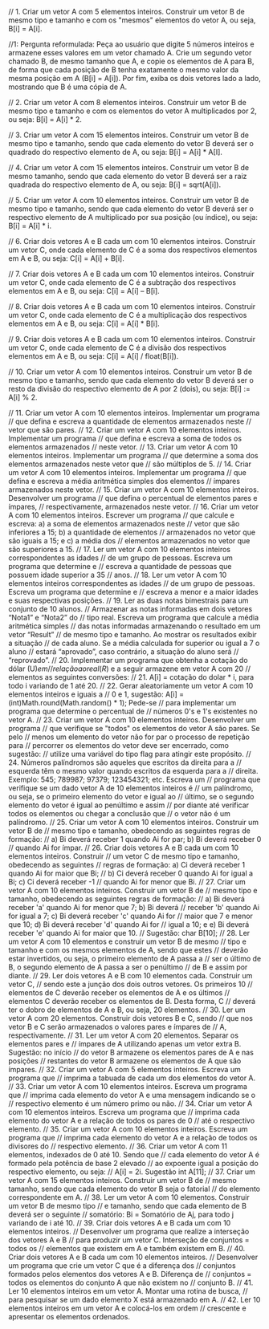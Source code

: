 // 1. Criar um vetor A com 5 elementos inteiros. Construir um vetor B de mesmo tipo e tamanho e com os "mesmos" elementos do vetor A, ou seja, B[i] = A[i].

//1: Pergunta reformulada: Peça ao usuário que digite 5 números inteiros e armazene esses valores em um vetor chamado A. Crie um segundo vetor chamado B, de mesmo tamanho que A, e copie os elementos de A para B, de forma que cada posição de B tenha exatamente o mesmo valor da mesma posição em A (B[i] = A[i]). Por fim, exiba os dois vetores lado a lado, mostrando que B é uma cópia de A.

// 2. Criar um vetor A com 8 elementos inteiros. Construir um vetor B de mesmo tipo e tamanho e com os elementos do vetor A multiplicados por 2, ou seja: B[i] = A[i] * 2.

// 3. Criar um vetor A com 15 elementos inteiros. Construir um vetor B de mesmo tipo e tamanho, sendo que cada elemento do vetor B deverá ser o quadrado do respectivo elemento de A, ou seja: B[i] = A[i] * A[I].

// 4. Criar um vetor A com 15 elementos inteiros. Construir um vetor B de mesmo tamanho, sendo que cada elemento do vetor B deverá ser a raiz quadrada do respectivo elemento de A, ou seja: B[i] = sqrt(A[i]).

// 5. Criar um vetor A com 10 elementos inteiros. Construir um vetor B de mesmo tipo e tamanho, sendo que cada elemento do vetor B deverá ser o respectivo elemento de A multiplicado por sua posição (ou índice), ou seja: B[i] = A[i] * i.

// 6. Criar dois vetores A e B cada um com 10 elementos inteiros. Construir um vetor C, onde cada elemento de C é a soma dos respectivos elementos em A e B, ou seja: C[i] = A[i] + B[i].

// 7. Criar dois vetores A e B cada um com 10 elementos inteiros. Construir um vetor C, onde cada elemento de C é a subtração dos respectivos elementos em A e B, ou seja: C[i] = A[i] – B[i].

// 8. Criar dois vetores A e B cada um com 10 elementos inteiros. Construir um vetor C, onde cada elemento de C é a multiplicação dos respectivos elementos em A e B, ou seja: C[i] = A[i] * B[i].

// 9. Criar dois vetores A e B cada um com 10 elementos inteiros. Construir um vetor C, onde cada elemento de C é a divisão dos respectivos elementos em A e B, ou seja: C[i] = A[i] / float(B[i]).

// 10. Criar um vetor A com 10 elementos inteiros. Construir um vetor B de mesmo tipo e tamanho, sendo que cada elemento do vetor B deverá ser o resto da divisão do respectivo elemento de A por 2 (dois), ou seja: B[i] := A[i] % 2.

// 11. Criar um vetor A com 10 elementos inteiros. Implementar um programa
// que defina e escreva a quantidade de elementos armazenados neste
// vetor que são pares.
// 12. Criar um vetor A com 10 elementos inteiros. Implementar um programa
// que defina e escreva a soma de todos os elementos armazenados
// neste vetor.
// 13. Criar um vetor A com 10 elementos inteiros. Implementar um programa
// que determine a soma dos elementos armazenados neste vetor que
// são múltiplos de 5.
// 14. Criar um vetor A com 10 elementos inteiros. Implementar um programa
// que defina e escreva a média aritmética simples dos elementos
// ímpares armazenados neste vetor.
// 15. Criar um vetor A com 10 elementos inteiros. Desenvolver um programa
// que defina o percentual de elementos pares e ímpares,
// respectivamente, armazenados neste vetor.
// 16. Criar um vetor A com 10 elementos inteiros. Escrever um programa
// que calcule e escreva: a) a soma de elementos armazenados neste
// vetor que são inferiores a 15; b) a quantidade de elementos
// armazenados no vetor que são iguais a 15; e c) a média dos
// elementos armazenados no vetor que são superiores a 15.
// 17. Ler um vetor A com 10 elementos inteiros correspondentes as idades
// de um grupo de pessoas. Escreva um programa que determine e
// escreva a quantidade de pessoas que possuem idade superior a 35
// anos.
// 18. Ler um vetor A com 10 elementos inteiros correspondentes as idades
// de um grupo de pessoas. Escreva um programa que determine e
// escreva a menor e a maior idades e suas respectivas posições.
// 19. Ler as duas notas bimestrais para um conjunto de 10 alunos.
// Armazenar as notas informadas em dois vetores “Nota1” e “Nota2” do
// tipo real. Escreva um programa que calcule a média aritmética simples
// das notas informadas armazenando o resultado em um vetor “Result”
// de mesmo tipo e tamanho. Ao mostrar os resultados exibir a situação
// de cada aluno. Se a média calculada for superior ou igual a 7 o aluno
// estará “aprovado”, caso contrário, a situação do aluno será
// “reprovado”.
// 20. Implementar um programa que obtenha a cotação do dólar (U$) em
// relação ao real (R$) e a seguir armazene em vetor A com 20
// elementos as seguintes conversões:
// 21. A[i] = cotação do dolar * i, para todo i variando de 1 até 20.
// 22. Gerar aleatoriamente um vetor A com 10 elementos inteiros e iguais a
// 0 e 1, sugestão: A[i] = (int)Math.round(Math.random() * 1); Pede-se
// para implementar um programa que determine o percentual de
// números 0's e 1's existentes no vetor A.
// 23. Criar um vetor A com 10 elementos inteiros. Desenvolver um programa
// que verifique se "todos" os elementos do vetor A são pares. Se pelo
// menos um elemento do vetor não for par o processo de repetição para
// percorrer os elementos do vetor deve ser encerrado, como sugestão:
// utilize uma variável do tipo flag para atingir este propósito.
// 24. Números palíndromos são aqueles que escritos da direita para a
// esquerda têm o mesmo valor quando escritos da esquerda para a
// direita. Exemplo: 545; 789987; 97379; 123454321; etc. Escreva um
// programa que verifique se um dado vetor A de 10 elementos inteiros é
// um palíndromo, ou seja, se o primeiro elemento do vetor e igual ao
// último, se o segundo elemento do vetor é igual ao penúltimo e assim
// por diante até verificar todos os elementos ou chegar a conclusão que
// o vetor não é um palíndromo.
// 25. Criar um vetor A com 10 elementos inteiros. Construir um vetor B de
// mesmo tipo e tamanho, obedecendo as seguintes regras de formação:
// a) Bi deverá receber 1 quando Ai for par; b) Bi deverá receber 0
// quando Ai for ímpar.
// 26. Criar dois vetores A e B cada um com 10 elementos inteiros. Construir
// um vetor C de mesmo tipo e tamanho, obedecendo as seguintes
// regras de formação: a) Ci deverá receber 1 quando Ai for maior que Bi;
// b) Ci deverá receber 0 quando Ai for igual a Bi; c) Ci deverá receber -1
// quando Ai for menor que Bi.
// 27. Criar um vetor A com 10 elementos inteiros. Construir um vetor B de
// mesmo tipo e tamanho, obedecendo as seguintes regras de formação:
// a) Bi deverá receber 'a' quando Ai for menor que 7; b) Bi deverá
// receber 'b' quando Ai for igual a 7; c) Bi deverá receber 'c' quando Ai for
// maior que 7 e menor que 10; d) Bi deverá receber 'd' quando Ai for
// igual a 10; e e) Bi deverá receber 'e' quando Ai for maior que 10.
// Sugestão: char B[10];
// 28. Ler um vetor A com 10 elementos e construir um vetor B de mesmo
// tipo e tamanho e com os mesmos elementos de A, sendo que estes
// deverão estar invertidos, ou seja, o primeiro elemento de A passa a
// ser o último de B, o segundo elemento de A passa a ser o penúltimo
// de B e assim por diante.
// 29. Ler dois vetores A e B com 10 elementos cada. Construir um vetor C,
// sendo este a junção dos dois outros vetores. Os primeiros 10
// elementos de C deverão receber os elementos de A e os últimos
// elementos C deverão receber os elementos de B. Desta forma, C
// deverá ter o dobro de elementos de A e B, ou seja, 20 elementos.
// 30. Ler um vetor A com 20 elementos. Construir dois vetores B e C, sendo
// que nos vetor B e C serão armazenados o valores pares e ímpares de
// A, respectivamente.
// 31. Ler um vetor A com 20 elementos. Separar os elementos pares e
// ímpares de A utilizando apenas um vetor extra B. Sugestão: no início
// do vetor B armazene os elementos pares de A e nas posições
// restantes do vetor B armazene os elementos de A que são ímpares.
// 32. Criar um vetor A com 5 elementos inteiros. Escreva um programa que
// imprima a tabuada de cada um dos elementos do vetor A.
// 33. Criar um vetor A com 10 elementos inteiros. Escreva um programa que
// imprima cada elemento do vetor A e uma mensagem indicando se o
// respectivo elemento é um número primo ou não.
// 34. Criar um vetor A com 10 elementos inteiros. Escreva um programa que
// imprima cada elemento do vetor A e a relação de todos os pares de 0
// até o respectivo elemento.
// 35. Criar um vetor A com 10 elementos inteiros. Escreva um programa que
// imprima cada elemento do vetor A e a relação de todos os divisores do
// respectivo elemento.
// 36. Criar um vetor A com 11 elementos, indexados de 0 até 10. Sendo que
// cada elemento do vetor A é formado pela potência de base 2 elevado
// ao expoente igual a posição do respectivo elemento, ou seja:
// A[i] = 2i. Sugestão int A[11];
// 37. Criar um vetor A com 15 elementos inteiros. Construir um vetor B de
// mesmo tamanho, sendo que cada elemento do vetor B seja o fatorial
// do elemento correspondente em A.
// 38. Ler um vetor A com 10 elementos. Construir um vetor B de mesmo tipo
// e tamanho, sendo que cada elemento de B deverá ser o seguinte
// somatório: Bi = Somatório de Aj, para todo j variando de i até 10.
// 39. Criar dois vetores A e B cada um com 10 elementos inteiros.
// Desenvolver um programa que realize a interseção dos vetores A e B
// para produzir um vetor C. Interseção de conjuntos = todos os
// elementos que existem em A e também existem em B.
// 40. Criar dois vetores A e B cada um com 10 elementos inteiros.
// Desenvolver um programa que crie um vetor C que é a diferença dos
// conjuntos formados pelos elementos dos vetores A e B. Diferença de
// conjuntos = todos os elementos do conjunto A que não existem no
// conjunto B.
// 41. Ler 10 elementos inteiros em um vetor A. Montar uma rotina de busca,
// para pesquisar se um dado elemento X está armazenado em A.
// 42. Ler 10 elementos inteiros em um vetor A e colocá-los em ordem
// crescente e apresentar os elementos ordenados.
